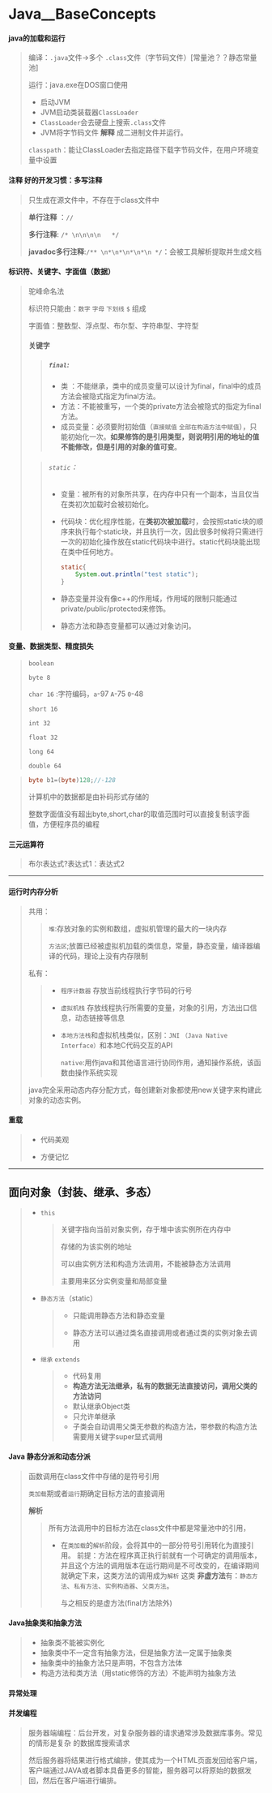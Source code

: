 # Java__BaseConcepts



#### java的加载和运行

> 编译：`.java`文件->多个 `.class`文件（字节码文件）[常量池？？静态常量池]
>
> 运行：java.exe在DOS窗口使用
>
> - 启动JVM
> - JVM启动类装载器`ClassLoader`
> - `ClassLoader`会去硬盘上搜索`.class`文件
> - JVM将字节码文件 **解释** 成二进制文件并运行。
>
> `classpath`：能让ClassLoader去指定路径下载字节码文件，在用户环境变量中设置



#### 注释 好的开发习惯：多写注释

> 只生成在源文件中，不存在于class文件中

> **单行注释** ：`//`
>
> **多行注释**: `/* \n\n\n\n   */`
>
> **javadoc多行注释**:`/** \n*\n*\n*\n*\n */`：会被工具解析提取并生成文档



#### 标识符、关键字、字面值（数据）

> 驼峰命名法
>
> 标识符只能由：`数字`   `字母` `下划线` `$` 组成
>
> 字面值：整数型、浮点型、布尔型、字符串型、字符型
>
> #### 关键字
>
> > ##### `final`:
> >
> > - 类  ：不能继承，类中的成员变量可以设计为final，final中的成员方法会被隐式指定为final方法。
> > - 方法：不能被重写，一个类的private方法会被隐式的指定为final方法。
> > - 成员变量：必须要附初始值（`直接赋值` `全部在构造方法中赋值`），只能初始化一次。**如果修饰的是引用类型，则说明引用的地址的值不能修改，但是引用的对象的值可变**。
>
> > ###### `static`：
> >
> > - 变量：被所有的对象所共享，在内存中只有一个副本，当且仅当在类初次加载时会被初始化。
> >
> > - 代码块：优化程序性能，在**类初次被加载**时，会按照static块的顺序来执行每个static块，并且执行一次，因此很多时候将只需进行一次的初始化操作放在static代码块中进行。static代码块能出现在类中任何地方。
> >
> >   ```java
> >   static{
> >       System.out.println("test static");
> >   }
> >   ```
> >
> >   
> >
> > - 静态变量并没有像c++的作用域，作用域的限制只能通过private/public/protected来修饰。
> >
> > - 静态方法和静态变量都可以通过对象访问。

####  变量、数据类型、精度损失

> `boolean `
>
> `byte 8`
>
> `char 16` :字符编码，`a`-97 `A`-75 `0`-48
>
> `short 16`
>
> `int 32`
>
> `float 32`
>
> `long 64`
>
> `double 64`

> ```java
> byte b1=(byte)128;//-128
> ```
>
> 计算机中的数据都是由补码形式存储的
>
> 整数字面值没有超出byte,short,char的取值范围时可以直接复制该字面值，方便程序员的编程



#### 三元运算符

> 布尔表达式?表达式1：表达式2



***



####  运行时内存分析

> 共用：
>
> > `堆`:存放对象的实例和数组，虚拟机管理的最大的一块内存
> >
> > `方法区`;放置已经被虚拟机加载的类信息，常量，静态变量，编译器编译的代码，理论上没有内存限制
>
> 私有：
>
> > - `程序计数器` 存放当前线程执行字节码的行号
> >
> > - `虚拟机栈` 存放线程执行所需要的变量，对象的引用，方法出口信息，动态链接等信息
> >
> > - `本地方法栈`和虚拟机栈类似，区别：`JNI` `（Java Native Interface）`和本地C代码交互的API
> >
> >   
> >   
> >   `native`:用作java和其他语言进行协同作用，通知操作系统，该函数由操作系统实现
>
> java完全采用动态内存分配方式，每创建新对象都使用new关键字来构建此对象的动态实例。


#### 重载

>- 代码美观
>
>- 方便记忆



****





## 面向对象（封装、继承、多态）


> - `this `
>
>   > 关键字指向当前对象实例，存于堆中该实例所在内存中
>   >
>   > 存储的为该实例的地址
>   >
>   > 可以由实例方法和构造方法调用，不能被静态方法调用
>   >
>   > 主要用来区分实例变量和局部变量
>
> - `静态方法`（static）
>
>   > - 只能调用静态方法和静态变量
>   >
>   > - 静态方法可以通过类名直接调用或者通过类的实例对象去调用
>
> - `继承` `extends`
>
>   > - 代码复用
>   >- **构造方法无法继承，私有的数据无法直接访问，调用父类的方法访问**
>   > - 默认继承Object类
>   > - 只允许单继承
>   > - 子类会自动调用父类无参数的构造方法，带参数的构造方法需要用关键字super显式调用



#### Java 静态分派和动态分派

> 函数调用在class文件中存储的是符号引用
>
> `类加载`期或者`运行`期确定目标方法的直接调用
>
> **解析**
>
> > 所有方法调用中的目标方法在class文件中都是常量池中的引用，
> >
> > - 在`类加载`的`解析`阶段，会将其中的一部分符号引用转化为直接引用。  前提：方法在程序真正执行前就有一个可确定的调用版本，并且这个方法的调用版本在运行期间是不可改变的，在编译期间就确定下来，这类方法的调用成为`解析`    这类 **非虚方法**有：`静态方法`、`私有方法`、`实例构造器`、`父类方法`。
> >
> >   与之相反的是虚方法(final方法除外)



#### Java抽象类和抽象方法

> - 抽象类不能被实例化
> - 抽象类中不一定含有抽象方法，但是抽象方法一定属于抽象类
> - 抽象类中的抽象方法只是声明，不包含方法体
> - 构造方法和类方法（用static修饰的方法）不能声明为抽象方法



#### 异常处理



#### 并发编程

> 服务器端编程：后台开发，对复杂服务器的请求通常涉及数据库事务。常见的情形是复杂 的数据库搜索请求
>
> 然后服务器将结果进行格式编排，使其成为一个HTML页面发回给客户端，客户端通过JAVA或者脚本具备更多的智能，服务器可以将原始的数据发回，然后在客户端进行编排。